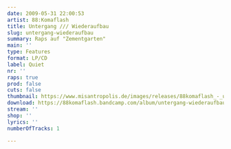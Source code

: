 ```yaml
---
date: 2009-05-31 22:00:53
artist: 88:Komaflash
title: Untergang /// Wiederaufbau
slug: untergang-wiederaufbau
summary: Raps auf "Zementgarten"
main: ''
type: Features
format: LP/CD
label: Quiet
nr: ''
raps: true
prod: false
cuts: false
thumbnail: https://www.misantropolis.de/images/releases/88komaflash_-_untergang_wiederaufbau.jpg
download: https://88komaflash.bandcamp.com/album/untergang-wiederaufbau
stream: ''
shop: ''
lyrics: ''
numberOfTracks: 1

---
```



